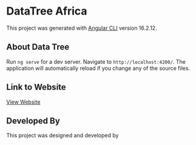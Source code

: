 # DataTree Africa

This project was generated with [Angular CLI](https://github.com/angular/angular-cli) version 16.2.12.

## About Data Tree

Run `ng serve` for a dev server. Navigate to `http://localhost:4200/`. The application will automatically reload if you change any of the source files.

## Link to Website

[View Website ](https://data-tree-africa.vercel.app/home)

## Developed By 

This project was designed and developed by 

